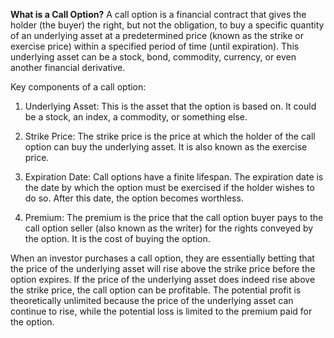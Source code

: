 **What is a Call Option?**
A call option is a financial contract that gives the holder (the buyer) the right, but not the obligation, to buy a specific quantity of an underlying asset at a predetermined price (known as the strike or exercise price) within a specified period of time (until expiration). This underlying asset can be a stock, bond, commodity, currency, or even another financial derivative.

Key components of a call option:

1. Underlying Asset: This is the asset that the option is based on. It could be a stock, an index, a commodity, or something else.

2. Strike Price: The strike price is the price at which the holder of the call option can buy the underlying asset. It is also known as the exercise price.

3. Expiration Date: Call options have a finite lifespan. The expiration date is the date by which the option must be exercised if the holder wishes to do so. After this date, the option becomes worthless.

4. Premium: The premium is the price that the call option buyer pays to the call option seller (also known as the writer) for the rights conveyed by the option. It is the cost of buying the option.

When an investor purchases a call option, they are essentially betting that the price of the underlying asset will rise above the strike price before the option expires. If the price of the underlying asset does indeed rise above the strike price, the call option can be profitable. The potential profit is theoretically unlimited because the price of the underlying asset can continue to rise, while the potential loss is limited to the premium paid for the option.
